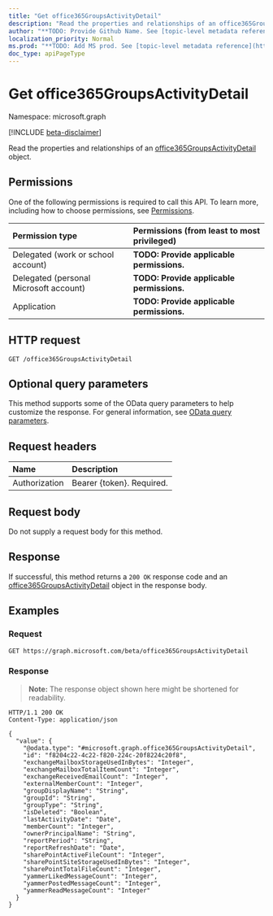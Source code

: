 ```yaml
---
title: "Get office365GroupsActivityDetail"
description: "Read the properties and relationships of an office365GroupsActivityDetail object."
author: "**TODO: Provide Github Name. See [topic-level metadata reference](https://msgo.azurewebsites.net/add/document/guidelines/metadata.html#topic-level-metadata)**"
localization_priority: Normal
ms.prod: "**TODO: Add MS prod. See [topic-level metadata reference](https://msgo.azurewebsites.net/add/document/guidelines/metadata.html#topic-level-metadata)**"
doc_type: apiPageType
---
```


# Get office365GroupsActivityDetail
Namespace: microsoft.graph

[!INCLUDE [beta-disclaimer](../../includes/beta-disclaimer.md)]

Read the properties and relationships of an [office365GroupsActivityDetail](../resources/office365groupsactivitydetail.md) object.

## Permissions
One of the following permissions is required to call this API. To learn more, including how to choose permissions, see [Permissions](/graph/permissions-reference).

|Permission type|Permissions (from least to most privileged)|
|:---|:---|
|Delegated (work or school account)|**TODO: Provide applicable permissions.**|
|Delegated (personal Microsoft account)|**TODO: Provide applicable permissions.**|
|Application|**TODO: Provide applicable permissions.**|

## HTTP request

<!-- {
  "blockType": "ignored"
}
-->
``` http
GET /office365GroupsActivityDetail
```

## Optional query parameters
This method supports some of the OData query parameters to help customize the response. For general information, see [OData query parameters](/graph/query-parameters).

## Request headers
|Name|Description|
|:---|:---|
|Authorization|Bearer {token}. Required.|

## Request body
Do not supply a request body for this method.

## Response

If successful, this method returns a `200 OK` response code and an [office365GroupsActivityDetail](../resources/office365groupsactivitydetail.md) object in the response body.

## Examples

### Request
<!-- {
  "blockType": "request",
  "name": "get_office365groupsactivitydetail"
}
-->
``` http
GET https://graph.microsoft.com/beta/office365GroupsActivityDetail
```


### Response
>**Note:** The response object shown here might be shortened for readability.
<!-- {
  "blockType": "response",
  "truncated": true,
  "@odata.type": "microsoft.graph.office365GroupsActivityDetail"
}
-->
``` http
HTTP/1.1 200 OK
Content-Type: application/json

{
  "value": {
    "@odata.type": "#microsoft.graph.office365GroupsActivityDetail",
    "id": "f8204c22-4c22-f820-224c-20f8224c20f8",
    "exchangeMailboxStorageUsedInBytes": "Integer",
    "exchangeMailboxTotalItemCount": "Integer",
    "exchangeReceivedEmailCount": "Integer",
    "externalMemberCount": "Integer",
    "groupDisplayName": "String",
    "groupId": "String",
    "groupType": "String",
    "isDeleted": "Boolean",
    "lastActivityDate": "Date",
    "memberCount": "Integer",
    "ownerPrincipalName": "String",
    "reportPeriod": "String",
    "reportRefreshDate": "Date",
    "sharePointActiveFileCount": "Integer",
    "sharePointSiteStorageUsedInBytes": "Integer",
    "sharePointTotalFileCount": "Integer",
    "yammerLikedMessageCount": "Integer",
    "yammerPostedMessageCount": "Integer",
    "yammerReadMessageCount": "Integer"
  }
}
```

